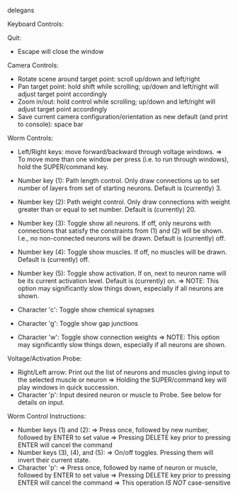 delegans

Keyboard Controls:

Quit:
- Escape will close the window

Camera Controls:
- Rotate scene around target point: scroll up/down and left/right
- Pan target point: hold shift while scrolling; up/down and left/right will adjust target point accordingly
- Zoom in/out: hold control while scrolling;  up/down and left/right will adjust target point accordingly
- Save current camera configuration/orientation as new default (and print to console): space bar

Worm Controls:

- Left/Right keys: move forward/backward through voltage windows. 
    => To move more than one window per press (i.e. to run through windows), hold the SUPER/command key.

- Number key (1): Path length control. Only draw connections up to set number of layers from set of starting neurons. Default is (currently) 3.
- Number key (2): Path weight control. Only draw connections with weight greater than or equal to set number. Default is (currently) 20.
- Number key (3): Toggle show all neurons. If off, only neurons with connections that satisfy the constraints from (1) and (2) will be shown. I.e., no non-connected neurons will be drawn. Default is (currently) off.
- Number key (4): Toggle show muscles. If off, no muscles will be drawn. Default is (currently) off. 
- Number key (5): Toggle show activation. If on, next to neuron name will be its current activation level. Default is (currently) on.
    => NOTE: This option may significantly slow things down, especially if all neurons are shown.
- Character 'c': Toggle show chemical synapses
- Character 'g': Toggle show gap junctions
- Character 'w': Toggle show connection weights
    => NOTE: This option may significantly slow things down, especially if all neurons are shown.


Voltage/Activation Probe:

- Right/Left arrow: Print out the list of neurons and muscles giving input to the selected muscle or neuron
    => Holding the SUPER/command key will play windows in quick succession.
- Character 'p': Input desired neuron or muscle to Probe. See below for details on input.

Worm Control Instructions:
- Number keys (1) and (2):
    => Press once, followed by new number, followed by ENTER to set value
    => Pressing DELETE key prior to pressing ENTER will cancel the command
- Number keys (3), (4), and (5):
    => On/off toggles. Pressing them will invert their current state.
- Character 'p':
    => Press once, followed by name of neuron or muscle, followed by ENTER to set value
    => Pressing DELETE key prior to pressing ENTER will cancel the command
    => This operation *IS NOT* case-sensitive

